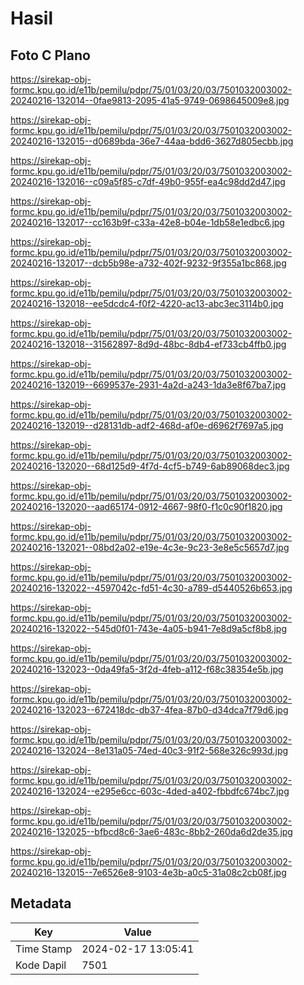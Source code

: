 # Hasil

## Foto C Plano

https://sirekap-obj-formc.kpu.go.id/e11b/pemilu/pdpr/75/01/03/20/03/7501032003002-20240216-132014--0fae9813-2095-41a5-9749-0698645009e8.jpg

https://sirekap-obj-formc.kpu.go.id/e11b/pemilu/pdpr/75/01/03/20/03/7501032003002-20240216-132015--d0689bda-36e7-44aa-bdd6-3627d805ecbb.jpg

https://sirekap-obj-formc.kpu.go.id/e11b/pemilu/pdpr/75/01/03/20/03/7501032003002-20240216-132016--c09a5f85-c7df-49b0-955f-ea4c98dd2d47.jpg

https://sirekap-obj-formc.kpu.go.id/e11b/pemilu/pdpr/75/01/03/20/03/7501032003002-20240216-132017--cc163b9f-c33a-42e8-b04e-1db58e1edbc6.jpg

https://sirekap-obj-formc.kpu.go.id/e11b/pemilu/pdpr/75/01/03/20/03/7501032003002-20240216-132017--dcb5b98e-a732-402f-9232-9f355a1bc868.jpg

https://sirekap-obj-formc.kpu.go.id/e11b/pemilu/pdpr/75/01/03/20/03/7501032003002-20240216-132018--ee5dcdc4-f0f2-4220-ac13-abc3ec3114b0.jpg

https://sirekap-obj-formc.kpu.go.id/e11b/pemilu/pdpr/75/01/03/20/03/7501032003002-20240216-132018--31562897-8d9d-48bc-8db4-ef733cb4ffb0.jpg

https://sirekap-obj-formc.kpu.go.id/e11b/pemilu/pdpr/75/01/03/20/03/7501032003002-20240216-132019--6699537e-2931-4a2d-a243-1da3e8f67ba7.jpg

https://sirekap-obj-formc.kpu.go.id/e11b/pemilu/pdpr/75/01/03/20/03/7501032003002-20240216-132019--d28131db-adf2-468d-af0e-d6962f7697a5.jpg

https://sirekap-obj-formc.kpu.go.id/e11b/pemilu/pdpr/75/01/03/20/03/7501032003002-20240216-132020--68d125d9-4f7d-4cf5-b749-6ab89068dec3.jpg

https://sirekap-obj-formc.kpu.go.id/e11b/pemilu/pdpr/75/01/03/20/03/7501032003002-20240216-132020--aad65174-0912-4667-98f0-f1c0c90f1820.jpg

https://sirekap-obj-formc.kpu.go.id/e11b/pemilu/pdpr/75/01/03/20/03/7501032003002-20240216-132021--08bd2a02-e19e-4c3e-9c23-3e8e5c5657d7.jpg

https://sirekap-obj-formc.kpu.go.id/e11b/pemilu/pdpr/75/01/03/20/03/7501032003002-20240216-132022--4597042c-fd51-4c30-a789-d5440526b653.jpg

https://sirekap-obj-formc.kpu.go.id/e11b/pemilu/pdpr/75/01/03/20/03/7501032003002-20240216-132022--545d0f01-743e-4a05-b941-7e8d9a5cf8b8.jpg

https://sirekap-obj-formc.kpu.go.id/e11b/pemilu/pdpr/75/01/03/20/03/7501032003002-20240216-132023--0da49fa5-3f2d-4feb-a112-f68c38354e5b.jpg

https://sirekap-obj-formc.kpu.go.id/e11b/pemilu/pdpr/75/01/03/20/03/7501032003002-20240216-132023--672418dc-db37-4fea-87b0-d34dca7f79d6.jpg

https://sirekap-obj-formc.kpu.go.id/e11b/pemilu/pdpr/75/01/03/20/03/7501032003002-20240216-132024--8e131a05-74ed-40c3-91f2-568e326c993d.jpg

https://sirekap-obj-formc.kpu.go.id/e11b/pemilu/pdpr/75/01/03/20/03/7501032003002-20240216-132024--e295e6cc-603c-4ded-a402-fbbdfc674bc7.jpg

https://sirekap-obj-formc.kpu.go.id/e11b/pemilu/pdpr/75/01/03/20/03/7501032003002-20240216-132025--bfbcd8c6-3ae6-483c-8bb2-260da6d2de35.jpg

https://sirekap-obj-formc.kpu.go.id/e11b/pemilu/pdpr/75/01/03/20/03/7501032003002-20240216-132015--7e6526e8-9103-4e3b-a0c5-31a08c2cb08f.jpg


## Metadata

| Key        | Value               |
| ---------- | ------------------- |
| Time Stamp | 2024-02-17 13:05:41 |
| Kode Dapil | 7501                |



